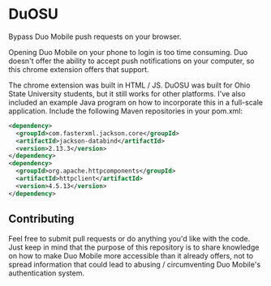# DuOSU
Bypass Duo Mobile push requests on your browser.

Opening Duo Mobile on your phone to login is too time consuming. Duo doesn't offer the ability to accept push notifications on your computer, so this chrome extension offers that support.

The chrome extension was built in HTML / JS. DuOSU was built for Ohio State University students, but it still works for other platforms. I've also included an example Java program on how to incorporate this in a full-scale application. Include the following Maven repositories in your pom.xml:

```xml
<dependency>
  <groupId>com.fasterxml.jackson.core</groupId>
  <artifactId>jackson-databind</artifactId>
  <version>2.13.3</version>
</dependency>
<dependency>
  <groupId>org.apache.httpcomponents</groupId>
  <artifactId>httpclient</artifactId>
  <version>4.5.13</version>
</dependency>
```

Contributing
------------

Feel free to submit pull requests or do anything you'd like with the code. Just keep in mind that the purpose of this repository is to share knowledge on how to make Duo Mobile more accessible than it already offers, not to spread information that could lead to abusing / circumventing Duo Mobile's authentication system.
